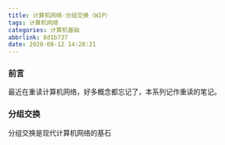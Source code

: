 ```yaml
---
title: 计算机网络-分组交换（WIP）
tags: 计算机网络
categories: 计算机基础
abbrlink: 8d1b737
date: 2020-08-12 14:28:21
---
```


### 前言
最近在重读计算机网络，好多概念都忘记了，本系列记作重读的笔记。
<!--more-->

### 分组交换
分组交换是现代计算机网络的基石
